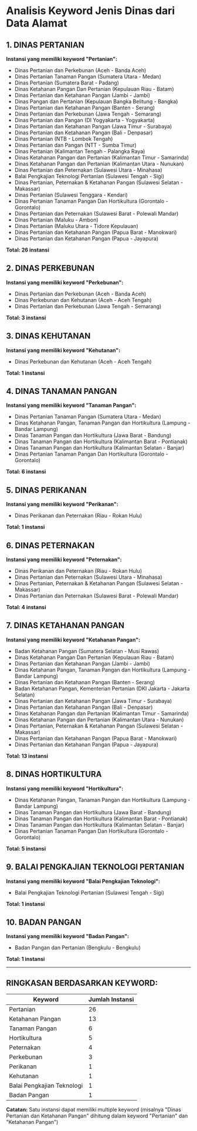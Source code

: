 # Analisis Keyword Jenis Dinas dari Data Alamat

## 1. **DINAS PERTANIAN**
**Instansi yang memiliki keyword "Pertanian":**
- Dinas Pertanian dan Perkebunan (Aceh - Banda Aceh)
- Dinas Pertanian Tanaman Pangan (Sumatera Utara - Medan)
- Dinas Pertanian (Sumatera Barat - Padang)
- Dinas Ketahanan Pangan Dan Pertanian (Kepulauan Riau - Batam)
- Dinas Pertanian dan Ketahanan Pangan (Jambi - Jambi)
- Dinas Pangan dan Pertanian (Kepulauan Bangka Belitung - Bangka)
- Dinas Pertanian dan Ketahanan Pangan (Banten - Serang)
- Dinas Pertanian dan Perkebunan (Jawa Tengah - Semarang)
- Dinas Pertanian dan Pangan (DI Yogyakarta - Yogyakarta)
- Dinas Pertanian dan Ketahanan Pangan (Jawa Timur - Surabaya)
- Dinas Pertanian dan Ketahanan Pangan (Bali - Denpasar)
- Dinas Pertanian (NTB - Lombok Tengah)
- Dinas Pertanian dan Pangan (NTT - Sumba Timur)
- Dinas Pertanian (Kalimantan Tengah - Palangka Raya)
- Dinas Ketahanan Pangan dan Pertanian (Kalimantan Timur - Samarinda)
- Dinas Ketahanan Pangan dan Pertanian (Kalimantan Utara - Nunukan)
- Dinas Pertanian dan Peternakan (Sulawesi Utara - Minahasa)
- Balai Pengkajian Teknologi Pertanian (Sulawesi Tengah - Sigi)
- Dinas Pertanian, Peternakan & Ketahanan Pangan (Sulawesi Selatan - Makassar)
- Dinas Pertanian (Sulawesi Tenggara - Kendari)
- Dinas Pertanian Tanaman Pangan Dan Hortikultura (Gorontalo - Gorontalo)
- Dinas Pertanian dan Peternakan (Sulawesi Barat - Polewali Mandar)
- Dinas Pertanian (Maluku - Ambon)
- Dinas Pertanian (Maluku Utara - Tidore Kepulauan)
- Dinas Pertanian dan Ketahanan Pangan (Papua Barat - Manokwari)
- Dinas Pertanian dan Ketahanan Pangan (Papua - Jayapura)

**Total: 26 instansi**

## 2. **DINAS PERKEBUNAN**
**Instansi yang memiliki keyword "Perkebunan":**
- Dinas Pertanian dan Perkebunan (Aceh - Banda Aceh)
- Dinas Perkebunan dan Kehutanan (Aceh - Aceh Tengah)
- Dinas Pertanian dan Perkebunan (Jawa Tengah - Semarang)

**Total: 3 instansi**

## 3. **DINAS KEHUTANAN**
**Instansi yang memiliki keyword "Kehutanan":**
- Dinas Perkebunan dan Kehutanan (Aceh - Aceh Tengah)

**Total: 1 instansi**

## 4. **DINAS TANAMAN PANGAN**
**Instansi yang memiliki keyword "Tanaman Pangan":**
- Dinas Pertanian Tanaman Pangan (Sumatera Utara - Medan)
- Dinas Ketahanan Pangan, Tanaman Pangan dan Hortikultura (Lampung - Bandar Lampung)
- Dinas Tanaman Pangan dan Hortikultura (Jawa Barat - Bandung)
- Dinas Tanaman Pangan dan Hortikultura (Kalimantan Barat - Pontianak)
- Dinas Tanaman Pangan dan Hortikultura (Kalimantan Selatan - Banjar)
- Dinas Pertanian Tanaman Pangan Dan Hortikultura (Gorontalo - Gorontalo)

**Total: 6 instansi**

## 5. **DINAS PERIKANAN**
**Instansi yang memiliki keyword "Perikanan":**
- Dinas Perikanan dan Peternakan (Riau - Rokan Hulu)

**Total: 1 instansi**

## 6. **DINAS PETERNAKAN**
**Instansi yang memiliki keyword "Peternakan":**
- Dinas Perikanan dan Peternakan (Riau - Rokan Hulu)
- Dinas Pertanian dan Peternakan (Sulawesi Utara - Minahasa)
- Dinas Pertanian, Peternakan & Ketahanan Pangan (Sulawesi Selatan - Makassar)
- Dinas Pertanian dan Peternakan (Sulawesi Barat - Polewali Mandar)

**Total: 4 instansi**

## 7. **DINAS KETAHANAN PANGAN**
**Instansi yang memiliki keyword "Ketahanan Pangan":**
- Badan Ketahanan Pangan (Sumatera Selatan - Musi Rawas)
- Dinas Ketahanan Pangan Dan Pertanian (Kepulauan Riau - Batam)
- Dinas Pertanian dan Ketahanan Pangan (Jambi - Jambi)
- Dinas Ketahanan Pangan, Tanaman Pangan dan Hortikultura (Lampung - Bandar Lampung)
- Dinas Pertanian dan Ketahanan Pangan (Banten - Serang)
- Badan Ketahanan Pangan, Kementerian Pertanian (DKI Jakarta - Jakarta Selatan)
- Dinas Pertanian dan Ketahanan Pangan (Jawa Timur - Surabaya)
- Dinas Pertanian dan Ketahanan Pangan (Bali - Denpasar)
- Dinas Ketahanan Pangan dan Pertanian (Kalimantan Timur - Samarinda)
- Dinas Ketahanan Pangan dan Pertanian (Kalimantan Utara - Nunukan)
- Dinas Pertanian, Peternakan & Ketahanan Pangan (Sulawesi Selatan - Makassar)
- Dinas Pertanian dan Ketahanan Pangan (Papua Barat - Manokwari)
- Dinas Pertanian dan Ketahanan Pangan (Papua - Jayapura)

**Total: 13 instansi**

## 8. **DINAS HORTIKULTURA**
**Instansi yang memiliki keyword "Hortikultura":**
- Dinas Ketahanan Pangan, Tanaman Pangan dan Hortikultura (Lampung - Bandar Lampung)
- Dinas Tanaman Pangan dan Hortikultura (Jawa Barat - Bandung)
- Dinas Tanaman Pangan dan Hortikultura (Kalimantan Barat - Pontianak)
- Dinas Tanaman Pangan dan Hortikultura (Kalimantan Selatan - Banjar)
- Dinas Pertanian Tanaman Pangan Dan Hortikultura (Gorontalo - Gorontalo)

**Total: 5 instansi**

## 9. **BALAI PENGKAJIAN TEKNOLOGI PERTANIAN**
**Instansi yang memiliki keyword "Balai Pengkajian Teknologi":**
- Balai Pengkajian Teknologi Pertanian (Sulawesi Tengah - Sigi)

**Total: 1 instansi**

## 10. **BADAN PANGAN**
**Instansi yang memiliki keyword "Badan Pangan":**
- Badan Pangan dan Pertanian (Bengkulu - Bengkulu)

**Total: 1 instansi**

---

## **RINGKASAN BERDASARKAN KEYWORD:**

| Keyword | Jumlah Instansi |
|---------|-----------------|
| Pertanian | 26 |
| Ketahanan Pangan | 13 |
| Tanaman Pangan | 6 |
| Hortikultura | 5 |
| Peternakan | 4 |
| Perkebunan | 3 |
| Perikanan | 1 |
| Kehutanan | 1 |
| Balai Pengkajian Teknologi | 1 |
| Badan Pangan | 1 |

**Catatan:** Satu instansi dapat memiliki multiple keyword (misalnya "Dinas Pertanian dan Ketahanan Pangan" dihitung dalam keyword "Pertanian" dan "Ketahanan Pangan")